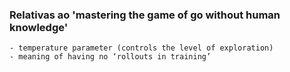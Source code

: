 ### Relativas ao 'mastering the game of go without human knowledge'
    - temperature parameter (controls the level of exploration)
    - meaning of having no ‘rollouts in training’ 